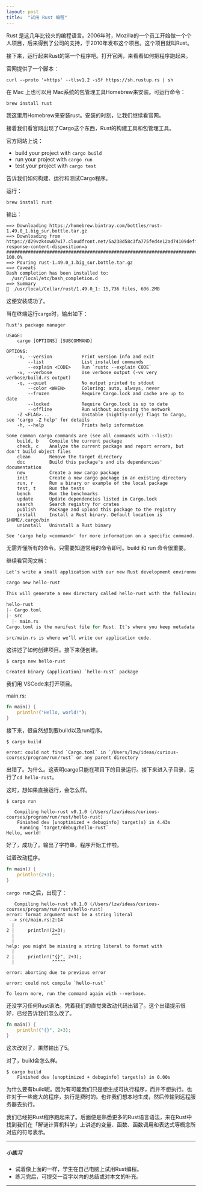 ```yaml
---
layout: post
title:  "试用 Rust 编程"
---
```


Rust 是这几年比较火的编程语言。2006年时，Mozilla的一个员工开始做一个个人项目，后来得到了公司的支持，于2010年发布这个项目。这个项目就叫Rust。

接下来，运行起来Rust的第一个程序吧。打开官网，来看看如何把程序跑起来。

官网提供了一个脚本：

```shell
curl --proto '=https' --tlsv1.2 -sSf https://sh.rustup.rs | sh
```

在 Mac 上也可以用 Mac系统的包管理工具Homebrew来安装。可运行命令：

```shell
brew install rust
```

我这里用Homebrew来安装rust。安装的时刻，让我们继续看官网。

接着我们看官网出现了Cargo这个东西，Rust的构建工具和包管理工具。

官方网站上说：

- build your project with `cargo build`
- run your project with `cargo run`
- test your project with `cargo test`

告诉我们如何构建、运行和测试Cargo程序。

运行：

```shell
brew install rust
```

输出：

```shell
==> Downloading https://homebrew.bintray.com/bottles/rust-1.49.0_1.big_sur.bottle.tar.gz
==> Downloading from https://d29vzk4ow07wi7.cloudfront.net/5a238d58c3fa775fed4e12ad74109deff54a82a06cb6a3a4f51b5d37587fb319?response-content-disposition=a
######################################################################## 100.0%
==> Pouring rust-1.49.0_1.big_sur.bottle.tar.gz
==> Caveats
Bash completion has been installed to:
  /usr/local/etc/bash_completion.d
==> Summary
🍺  /usr/local/Cellar/rust/1.49.0_1: 15,736 files, 606.2MB
```

这便安装成功了。

当在终端运行`cargo`时，输出如下：

```shell
Rust's package manager

USAGE:
    cargo [OPTIONS] [SUBCOMMAND]

OPTIONS:
    -V, --version           Print version info and exit
        --list              List installed commands
        --explain <CODE>    Run `rustc --explain CODE`
    -v, --verbose           Use verbose output (-vv very verbose/build.rs output)
    -q, --quiet             No output printed to stdout
        --color <WHEN>      Coloring: auto, always, never
        --frozen            Require Cargo.lock and cache are up to date
        --locked            Require Cargo.lock is up to date
        --offline           Run without accessing the network
    -Z <FLAG>...            Unstable (nightly-only) flags to Cargo, see 'cargo -Z help' for details
    -h, --help              Prints help information

Some common cargo commands are (see all commands with --list):
    build, b    Compile the current package
    check, c    Analyze the current package and report errors, but don't build object files
    clean       Remove the target directory
    doc         Build this package's and its dependencies' documentation
    new         Create a new cargo package
    init        Create a new cargo package in an existing directory
    run, r      Run a binary or example of the local package
    test, t     Run the tests
    bench       Run the benchmarks
    update      Update dependencies listed in Cargo.lock
    search      Search registry for crates
    publish     Package and upload this package to the registry
    install     Install a Rust binary. Default location is $HOME/.cargo/bin
    uninstall   Uninstall a Rust binary

See 'cargo help <command>' for more information on a specific command.
```

无需弄懂所有的命令。只需要知道常用的命令即可。build 和 run 命令很重要。

继续看官网文档：

```c
Let’s write a small application with our new Rust development environment. To start, we’ll use Cargo to make a new project for us. In your terminal of choice run:

cargo new hello-rust

This will generate a new directory called hello-rust with the following files:

hello-rust
|- Cargo.toml
|- src
  |- main.rs
Cargo.toml is the manifest file for Rust. It’s where you keep metadata for your project, as well as dependencies.

src/main.rs is where we’ll write our application code.
```
这讲述了如何创建项目。接下来便创建。

```shell
$ cargo new hello-rust

Created binary (application) `hello-rust` package
```

我们用 VSCode来打开项目。

main.rs:

```rust
fn main() {
    println!("Hello, world!");
}
```

接下来，很自然想到要build以及run程序。

```shell
$ cargo build

error: could not find `Cargo.toml` in `/Users/lzw/ideas/curious-courses/program/run/rust` or any parent directory
```

出错了。为什么。这表明cargo只能在项目下的目录运行。接下来进入子目录，运行了`cd hello-rust`。

这时，想如果直接运行，会怎么样。

```shell
$ cargo run
   
   Compiling hello-rust v0.1.0 (/Users/lzw/ideas/curious-courses/program/run/rust/hello-rust)
    Finished dev [unoptimized + debuginfo] target(s) in 4.43s
     Running `target/debug/hello-rust`
Hello, world!
```

好了，成功了。输出了字符串，程序开始工作啦。

试着改动程序。

```rust
fn main() {
    println!(2+3);
}
```

`cargo run`之后，出现了：

```shell
   Compiling hello-rust v0.1.0 (/Users/lzw/ideas/curious-courses/program/run/rust/hello-rust)
error: format argument must be a string literal
 --> src/main.rs:2:14
  |
2 |     println!(2+3);
  |              ^^^
  |
help: you might be missing a string literal to format with
  |
2 |     println!("{}", 2+3);
  |              ^^^^^

error: aborting due to previous error

error: could not compile `hello-rust`

To learn more, run the command again with --verbose.
```

还没学习任何Rust语法。凭着我们的直觉来改动代码出错了。这个出错提示很好，已经告诉我们怎么改了。

```rust
fn main() {
    println!("{}", 2+3);
}
```

这次改对了，果然输出了5。

对了，build会怎么样。

```shell
$ cargo build
    Finished dev [unoptimized + debuginfo] target(s) in 0.00s
```

为什么要有build呢。因为有可能我们只是想生成可执行程序，而并不想执行。也许对于一些庞大的程序，执行是费时的。也许我们想本地生成，然后传输到远程服务器去执行。

我们已经把Rust程序跑起来了。后面便是熟悉更多的Rust语言语法，来在Rust中找到我们在「解谜计算机科学」上讲述的变量、函数、函数调用和表达式等概念所对应的符号表示。

***

##### 小练习

* 试着像上面的一样，学生在自己电脑上试用Rust编程。
* 练习完后，可提交一百字以内的总结或对本文的补充。

***

